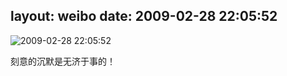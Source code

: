 layout: weibo
date: 2009-02-28 22:05:52
---
<meta name="referrer" content="no-referrer" />

<img src="/images/favicon.ico" style="float: left;"/>2009-02-28 22:05:52

刻意的沉默是无济于事的！

